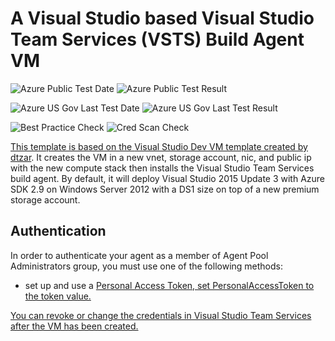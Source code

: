 # A Visual Studio based Visual Studio Team Services (VSTS) Build Agent VM

![Azure Public Test Date](https://azurequickstartsservice.blob.core.windows.net/badges/visual-studio-vstsbuildagent-vm/PublicLastTestDate.svg)
![Azure Public Test Result](https://azurequickstartsservice.blob.core.windows.net/badges/visual-studio-vstsbuildagent-vm/PublicDeployment.svg)

![Azure US Gov Last Test Date](https://azurequickstartsservice.blob.core.windows.net/badges/visual-studio-vstsbuildagent-vm/FairfaxLastTestDate.svg)
![Azure US Gov Last Test Result](https://azurequickstartsservice.blob.core.windows.net/badges/visual-studio-vstsbuildagent-vm/FairfaxDeployment.svg)

![Best Practice Check](https://azurequickstartsservice.blob.core.windows.net/badges/visual-studio-vstsbuildagent-vm/BestPracticeResult.svg)
![Cred Scan Check](https://azurequickstartsservice.blob.core.windows.net/badges/visual-studio-vstsbuildagent-vm/CredScanResult.svg)

<a href="https://portal.azure.com/#create/Microsoft.Template/uri/https%3A%2F%2Fraw.githubusercontent.com%2Fazure%2Fazure-quickstart-templates%2Fmaster%2Fvisual-studio-vstsbuildagent-vm%2Fazuredeploy.json" target="_blank">
    

<a href="http://armviz.io/#/?load=https%3A%2F%2Fraw.githubusercontent.com%2Fazure%2Fazure-quickstart-templates%2Fmaster%2Fvisual-studio-vstsbuildagent-vm%2Fazuredeploy.json" target="_blank">

This template is based on the <a href="https://github.com/Azure/azure-quickstart-templates/tree/master/visual-studio-dev-vm">Visual Studio Dev VM template created by [dtzar](https://github.com/dtzar).  It creates the VM in a new vnet, storage account, nic, and public ip with the new compute stack then installs the Visual Studio Team Services build agent.
By default, it will deploy Visual Studio 2015 Update 3 with Azure SDK 2.9 on Windows Server 2012 with a DS1 size on top of a new premium storage account.

## Authentication
In order to authenticate your agent as a member of Agent Pool Administrators group, you must use one of the following methods:
* set up and use a <a href="https://www.visualstudio.com/en-us/get-started/setup/use-personal-access-tokens-to-authenticate">Personal Access Token, set PersonalAccessToken to the token value.

You can revoke or change the credentials in Visual Studio Team Services after the VM has been created.


